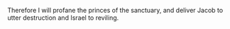 Therefore I will profane the princes of the sanctuary, and deliver Jacob to utter destruction and Israel to reviling.
